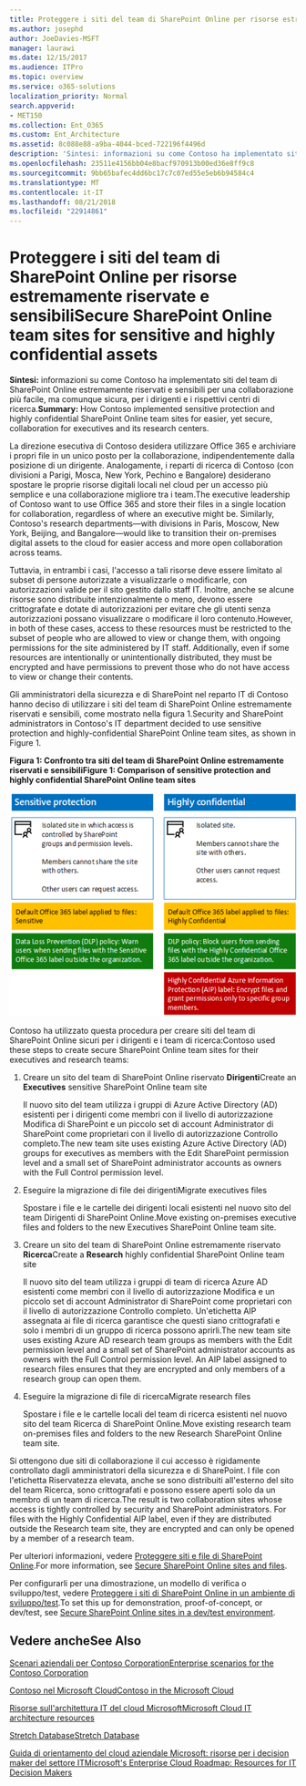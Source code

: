 ```yaml
---
title: Proteggere i siti del team di SharePoint Online per risorse estremamente riservate e sensibili
ms.author: josephd
author: JoeDavies-MSFT
manager: laurawi
ms.date: 12/15/2017
ms.audience: ITPro
ms.topic: overview
ms.service: o365-solutions
localization_priority: Normal
search.appverid:
- MET150
ms.collection: Ent_O365
ms.custom: Ent_Architecture
ms.assetid: 8c088e88-a9ba-4044-bced-722196f4496d
description: 'Sintesi: informazioni su come Contoso ha implementato siti del team di SharePoint Online estremamente riservati e sensibili per una collaborazione più facile, ma comunque sicura, per i dirigenti e i rispettivi centri di ricerca.'
ms.openlocfilehash: 23511e4156bb04e8bacf970913b00ed36e8ff9c8
ms.sourcegitcommit: 9bb65bafec4dd6bc17c7c07ed55e5eb6b94584c4
ms.translationtype: MT
ms.contentlocale: it-IT
ms.lasthandoff: 08/21/2018
ms.locfileid: "22914861"
---
```

# <a name="secure-sharepoint-online-team-sites-for-sensitive-and-highly-confidential-assets"></a><span data-ttu-id="4d812-103">Proteggere i siti del team di SharePoint Online per risorse estremamente riservate e sensibili</span><span class="sxs-lookup"><span data-stu-id="4d812-103">Secure SharePoint Online team sites for sensitive and highly confidential assets</span></span>

 <span data-ttu-id="4d812-104">**Sintesi:** informazioni su come Contoso ha implementato siti del team di SharePoint Online estremamente riservati e sensibili per una collaborazione più facile, ma comunque sicura, per i dirigenti e i rispettivi centri di ricerca.</span><span class="sxs-lookup"><span data-stu-id="4d812-104">**Summary:** How Contoso implemented sensitive protection and highly confidential SharePoint Online team sites for easier, yet secure, collaboration for executives and its research centers.</span></span>
  
<span data-ttu-id="4d812-p101">La direzione esecutiva di Contoso desidera utilizzare Office 365 e archiviare i propri file in un unico posto per la collaborazione, indipendentemente dalla posizione di un dirigente. Analogamente, i reparti di ricerca di Contoso (con divisioni a Parigi, Mosca, New York, Pechino e Bangalore) desiderano spostare le proprie risorse digitali locali nel cloud per un accesso più semplice e una collaborazione migliore tra i team.</span><span class="sxs-lookup"><span data-stu-id="4d812-p101">The executive leadership of Contoso want to use Office 365 and store their files in a single location for collaboration, regardless of where an executive might be. Similarly, Contoso's research departments—with divisions in Paris, Moscow, New York, Beijing, and Bangalore—would like to transition their on-premises digital assets to the cloud for easier access and more open collaboration across teams.</span></span>
  
<span data-ttu-id="4d812-p102">Tuttavia, in entrambi i casi, l'accesso a tali risorse deve essere limitato al subset di persone autorizzate a visualizzarle o modificarle, con autorizzazioni valide per il sito gestito dallo staff IT. Inoltre, anche se alcune risorse sono distribuite intenzionalmente o meno, devono essere crittografate e dotate di autorizzazioni per evitare che gli utenti senza autorizzazioni possano visualizzare o modificare il loro contenuto.</span><span class="sxs-lookup"><span data-stu-id="4d812-p102">However, in both of these cases, access to these resources must be restricted to the subset of people who are allowed to view or change them, with ongoing permissions for the site administered by IT staff. Additionally, even if some resources are intentionally or unintentionally distributed, they must be encrypted and have permissions to prevent those who do not have access to view or change their contents.</span></span>
  
<span data-ttu-id="4d812-109">Gli amministratori della sicurezza e di SharePoint nel reparto IT di Contoso hanno deciso di utilizzare i siti del team di SharePoint Online estremamente riservati e sensibili, come mostrato nella figura 1.</span><span class="sxs-lookup"><span data-stu-id="4d812-109">Security and SharePoint administrators in Contoso's IT department decided to use sensitive protection and highly-confidential SharePoint Online team sites, as shown in Figure 1.</span></span>
  
<span data-ttu-id="4d812-110">**Figura 1: Confronto tra siti del team di SharePoint Online estremamente riservati e sensibili**</span><span class="sxs-lookup"><span data-stu-id="4d812-110">**Figure 1: Comparison of sensitive protection and highly confidential SharePoint Online team sites**</span></span>

![Siti del team di SharePoint Online estremamente riservati e sensibili](media/Contoso-Poster/SP-Solution.png)
  
<span data-ttu-id="4d812-112">Contoso ha utilizzato questa procedura per creare siti del team di SharePoint Online sicuri per i dirigenti e i team di ricerca:</span><span class="sxs-lookup"><span data-stu-id="4d812-112">Contoso used these steps to create secure SharePoint Online team sites for their executives and research teams:</span></span>
  
1. <span data-ttu-id="4d812-113">Creare un sito del team di SharePoint Online riservato **Dirigenti**</span><span class="sxs-lookup"><span data-stu-id="4d812-113">Create an **Executives** sensitive SharePoint Online team site</span></span>
    
    <span data-ttu-id="4d812-114">Il nuovo sito del team utilizza i gruppi di Azure Active Directory (AD) esistenti per i dirigenti come membri con il livello di autorizzazione Modifica di SharePoint e un piccolo set di account Administrator di SharePoint come proprietari con il livello di autorizzazione Controllo completo.</span><span class="sxs-lookup"><span data-stu-id="4d812-114">The new team site uses existing Azure Active Directory (AD) groups for executives as members with the Edit SharePoint permission level and a small set of SharePoint administrator accounts as owners with the Full Control permission level.</span></span>
    
2. <span data-ttu-id="4d812-115">Eseguire la migrazione di file dei dirigenti</span><span class="sxs-lookup"><span data-stu-id="4d812-115">Migrate executives files</span></span>
    
    <span data-ttu-id="4d812-116">Spostare i file e le cartelle dei dirigenti locali esistenti nel nuovo sito del team Dirigenti di SharePoint Online.</span><span class="sxs-lookup"><span data-stu-id="4d812-116">Move existing on-premises executive files and folders to the new Executives SharePoint Online team site.</span></span>
    
3. <span data-ttu-id="4d812-117">Creare un sito del team di SharePoint Online estremamente riservato **Ricerca**</span><span class="sxs-lookup"><span data-stu-id="4d812-117">Create a **Research** highly confidential SharePoint Online team site</span></span>
    
    <span data-ttu-id="4d812-p103">Il nuovo sito del team utilizza i gruppi di team di ricerca Azure AD esistenti come membri con il livello di autorizzazione Modifica e un piccolo set di account Administrator di SharePoint come proprietari con il livello di autorizzazione Controllo completo. Un'etichetta AIP assegnata ai file di ricerca garantisce che questi siano crittografati e solo i membri di un gruppo di ricerca possono aprirli.</span><span class="sxs-lookup"><span data-stu-id="4d812-p103">The new team site uses existing Azure AD research team groups as members with the Edit permission level and a small set of SharePoint administrator accounts as owners with the Full Control permission level. An AIP label assigned to research files ensures that they are encrypted and only members of a research group can open them.</span></span>
    
4. <span data-ttu-id="4d812-120">Eseguire la migrazione di file di ricerca</span><span class="sxs-lookup"><span data-stu-id="4d812-120">Migrate research files</span></span>
    
    <span data-ttu-id="4d812-121">Spostare i file e le cartelle locali del team di ricerca esistenti nel nuovo sito del team Ricerca di SharePoint Online.</span><span class="sxs-lookup"><span data-stu-id="4d812-121">Move existing research team on-premises files and folders to the new Research SharePoint Online team site.</span></span>
    
<span data-ttu-id="4d812-p104">Si ottengono due siti di collaborazione il cui accesso è rigidamente controllato dagli amministratori della sicurezza e di SharePoint. I file con l'etichetta Riservatezza elevata, anche se sono distribuiti all'esterno del sito del team Ricerca, sono crittografati e possono essere aperti solo da un membro di un team di ricerca.</span><span class="sxs-lookup"><span data-stu-id="4d812-p104">The result is two collaboration sites whose access is tightly controlled by security and SharePoint administrators. For files with the Highly Confidential AIP label, even if they are distributed outside the Research team site, they are encrypted and can only be opened by a member of a research team.</span></span>
  
<span data-ttu-id="4d812-124">Per ulteriori informazioni, vedere [Proteggere siti e file di SharePoint Online](https://docs.microsoft.com/microsoft-365-enterprise/secure-sharepoint-online-sites-and-files).</span><span class="sxs-lookup"><span data-stu-id="4d812-124">For more information, see [Secure SharePoint Online sites and files](https://docs.microsoft.com/microsoft-365-enterprise/secure-sharepoint-online-sites-and-files).</span></span>
  
 <span data-ttu-id="4d812-125">Per configurarli per una dimostrazione, un modello di verifica o sviluppo/test, vedere [Proteggere i siti di SharePoint Online in un ambiente di sviluppo/test](https://docs.microsoft.com/microsoft-365-enterprise/secure-sharepoint-online-sites-dev-test).</span><span class="sxs-lookup"><span data-stu-id="4d812-125">To set this up for demonstration, proof-of-concept, or dev/test, see [Secure SharePoint Online sites in a dev/test environment](https://docs.microsoft.com/microsoft-365-enterprise/secure-sharepoint-online-sites-dev-test).</span></span>
  
## <a name="see-also"></a><span data-ttu-id="4d812-126">Vedere anche</span><span class="sxs-lookup"><span data-stu-id="4d812-126">See Also</span></span>

[<span data-ttu-id="4d812-127">Scenari aziendali per Contoso Corporation</span><span class="sxs-lookup"><span data-stu-id="4d812-127">Enterprise scenarios for the Contoso Corporation</span></span>](enterprise-scenarios-for-the-contoso-corporation.md)
  
[<span data-ttu-id="4d812-128">Contoso nel Microsoft Cloud</span><span class="sxs-lookup"><span data-stu-id="4d812-128">Contoso in the Microsoft Cloud</span></span>](contoso-in-the-microsoft-cloud.md)
  
[<span data-ttu-id="4d812-129">Risorse sull'architettura IT del cloud Microsoft</span><span class="sxs-lookup"><span data-stu-id="4d812-129">Microsoft Cloud IT architecture resources</span></span>](microsoft-cloud-it-architecture-resources.md)

[<span data-ttu-id="4d812-130">Stretch Database</span><span class="sxs-lookup"><span data-stu-id="4d812-130">Stretch Database</span></span>](https://msdn.microsoft.com/library/dn935011.aspx)
  
[<span data-ttu-id="4d812-131">Guida di orientamento del cloud aziendale Microsoft: risorse per i decision maker del settore IT</span><span class="sxs-lookup"><span data-stu-id="4d812-131">Microsoft's Enterprise Cloud Roadmap: Resources for IT Decision Makers</span></span>](https://sway.com/FJ2xsyWtkJc2taRD)




